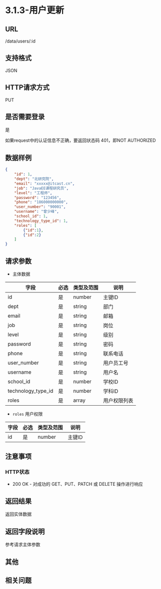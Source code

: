 # 3.1.3-用户更新

## URL

/data/users/:id

## 支持格式

JSON

## HTTP请求方式

PUT

## 是否需要登录

是

如果request中的认证信息不正确，要返回状态码 401，即NOT AUTHORIZED

## 数据样例

```json
{
    "id": 1,
    "dept": "北研究院",
    "email": "xxxxx@itcast.cn",
    "job": "JavaEE课程研究员",
    "level": "工程师",
    "password": "123456",
    "phone": "186000000000",
    "user_number": "90001",
    "username": "曾少峰",
    "school_id": 1,
    "technology_type_id": 1,
    "roles": [
        {"id":1},
        {"id":2}
    ]
}
```

## 请求参数

- 主体数据

字段 | 必选 | 类型及范围 | 说明
----|------|----------|-------------
id                      |   是   | number    | 主键ID
dept                    |   是   | string  | 部门
email                   |   是   | string  | 邮箱
job                     |   是   | string  | 岗位
level                   |   是   | string  | 级别
password                |   是   | string  | 密码
phone                   |   是   | string  | 联系电话
user_number             |   是   | string  | 用户员工号
username                |   是   | string  | 用户名
school_id               |   是   | number  | 学校ID
technology_type_id      |   是   | number  | 学科ID
roles                   |   是   | array   | 用户权限列表

- `roles` 用户权限

字段 | 必选 | 类型及范围 | 说明
----|------|----------|-------------
id                    |   是   | number    | 主键ID

## 注意事项

### HTTP状态

- 200 OK - 对成功的 GET、PUT、PATCH 或 DELETE 操作进行响应

## 返回结果

返回实体数据

## 返回字段说明

参考请求主体参数

## 其他

## 相关问题

